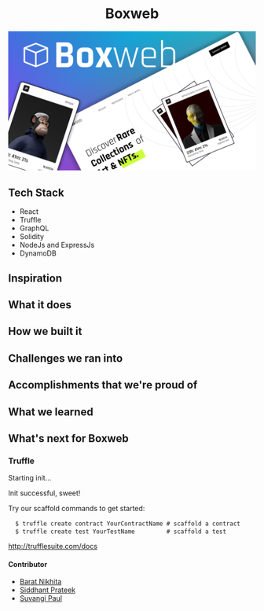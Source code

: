 <h1 align="center">Boxweb</h1>

![](./assets/preview.png)


##  Tech Stack

- React
- Truffle
- GraphQL
- Solidity
- NodeJs and ExpressJs
- DynamoDB


## Inspiration 

## What it does 

## How we built it 

## Challenges we ran into

## Accomplishments that we're proud of

## What we learned


## What's next for Boxweb



### Truffle

Starting init...

Init successful, sweet!

Try our scaffold commands to get started:

```shell
  $ truffle create contract YourContractName # scaffold a contract
  $ truffle create test YourTestName         # scaffold a test
```

http://trufflesuite.com/docs

#### Contributor

- [Barat Nikhita](https://github.com/nikhitaBarat/)
- [Siddhant Prateek](https://github.com/siddhantprateek)
- [Suvangi Paul](https://github.com/suvangipaul)